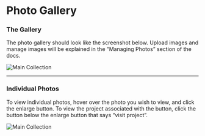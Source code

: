 # **Photo Gallery**

### The Gallery

The photo gallery should look like the screenshot below. Upload images and manage images will be explained in the “Managing Photos” section of the docs.

![Main Collection](/assets/doc/gallery.png)

<hr>

### Individual Photos

To view individual photos, hover over the photo you wish to view, and click the enlarge button. To view the project associated with the button, click the button below the enlarge button that says “visit project”.

![Main Collection](/assets/doc/individualphotos.png)
